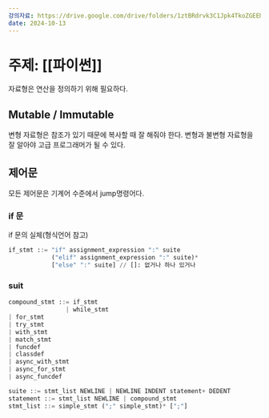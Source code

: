 ```yaml
---
강의자료: https://drive.google.com/drive/folders/1ztBRdrvk3C1Jpk4TkoZGEEMLw5Uk6jIL?usp=drive_link
date: 2024-10-13
---
```

# 주제: [[파이썬]]
자료형은 연산을 정의하기 위해 필요하다.

## Mutable / Immutable
변형 자료형은 참조가 있기 때문에 복사할 때 잘 해줘야 한다.
변형과 불변형 자료형을 잘 알아야 고급 프로그래머가 될 수 있다.

## 제어문
모든 제어문은 기계어 수준에서 jump명령어다.

### if 문
if 문의 실체(형식언어 참고)
```py
if_stmt ::= "if" assignment_expression ":" suite
			("elif" assignment_expression ":" suite)*
			["else" ":" suite] // []: 없거나 하나 있거나
```

### suit
```py
compound_stmt ::= if_stmt
				| while_stmt
| for_stmt
| try_stmt
| with_stmt
| match_stmt
| funcdef
| classdef
| async_with_stmt
| async_for_stmt
| async_funcdef

suite ::= stmt_list NEWLINE | NEWLINE INDENT statement+ DEDENT
statement ::= stmt_list NEWLINE | compound_stmt
stmt_list ::= simple_stmt (";" simple_stmt)* [";"]
```